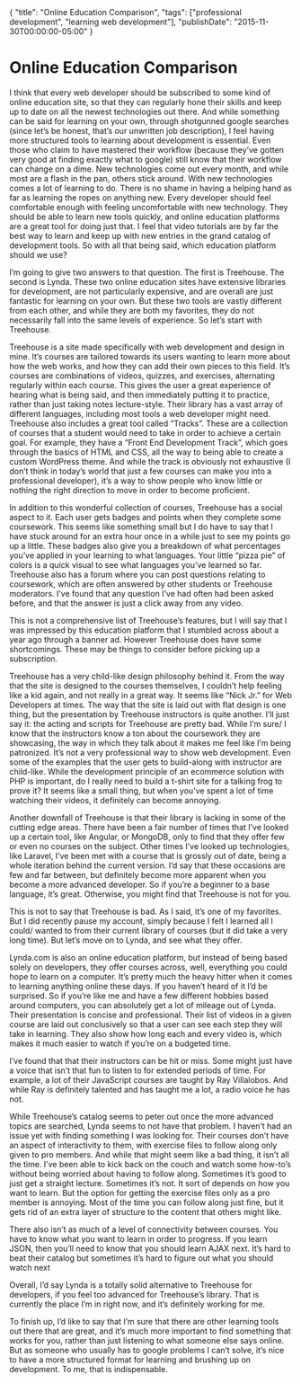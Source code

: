 <meta>
{
    "title": "Online Education Comparison",
    "tags": ["professional development", "learning web development"],
    "publishDate": "2015-11-30T00:00:00-05:00"
}
</meta>

# Online Education Comparison

I think that every web developer should be subscribed to some kind of online education site, so that they can regularly hone their skills and keep up to date on all the newest technologies out there. And while something can be said for learning on your own, through shotgunned google searches (since let’s be honest, that’s our unwritten job description), I feel having more structured tools to learning about development is essential. Even those who claim to have mastered their workflow (because they’ve gotten very good at finding exactly what to google) still know that their workflow can change on a dime. New technologies come out every month, and while most are a flash in the pan, others stick around. With new technologies comes a lot of learning to do. There is no shame in having a helping hand as far as learning the ropes on anything new. Every developer should feel comfortable enough with feeling uncomfortable with new technology. They should be able to learn new tools quickly, and online education platforms are a great tool for doing just that. I feel that video tutorials are by far the best way to learn and keep up with new entries in the grand catalog of development tools. So with all that being said, which education platform should we use?

I’m going to give two answers to that question. The first is Treehouse. The second is Lynda. These two online education sites have extensive libraries for development, are not particularly expensive, and are overall are just fantastic for learning on your own. But these two tools are vastly different from each other, and while they are both my favorites, they do not necessarily fall into the same levels of experience. So let’s start with Treehouse.

Treehouse is a site made specifically with web development and design in mine. It’s courses are tailored towards its users wanting to learn more about how the web works, and how they can add their own pieces to this field. It’s courses are combinations of videos, quizzes, and exercises, alternating regularly within each course. This gives the user a great experience of hearing what is being said, and then immediately putting it to practice, rather than just taking notes lecture-style. Their library has a vast array of different languages, including most tools a web developer might need. Treehouse also includes a great tool called “Tracks”. These are a collection of courses that a student would need to take in order to achieve a certain goal. For example, they have a “Front End Development Track”, which goes through the basics of HTML and CSS, all the way to being able to create a custom WordPress theme. And while the track is obviously not exhaustive (I don’t think in today’s world that just a few courses can make you into a professional developer), it’s a way to show people who know little or nothing the right direction to move in order to become proficient.

In addition to this wonderful collection of courses, Treehouse has a social aspect to it. Each user gets badges and points when they complete some coursework. This seems like something small but I do have to say that I have stuck around for an extra hour once in a while just to see my points go up a little. These badges also give you a breakdown of what percentages you’ve applied in your learning to what languages. Your little “pizza pie” of colors is a quick visual to see what languages you’ve learned so far. Treehouse also has a forum where you can post questions relating to coursework, which are often answered by other students or Treehouse moderators. I’ve found that any question I’ve had often had been asked before, and that the answer is just a click away from any video.

This is not a comprehensive list of Treehouse’s features, but I will say that I was impressed by this education platform that I stumbled across about a year ago through a banner ad. However Treehouse does have some shortcomings. These may be things to consider before picking up a subscription.

Treehouse has a very child-like design philosophy behind it. From the way that the site is designed to the courses themselves, I couldn’t help feeling like a kid again, and not really in a great way. It seems like “Nick Jr.” for Web Developers at times. The way that the site is laid out with flat design is one thing, but the presentation by Treehouse instructors is quite another. I’ll just say it: the acting and scripts for Treehouse are pretty bad. While I’m sure/ I know that the instructors know a ton about the coursework they are showcasing, the way in which they talk about it makes me feel like I’m being patronized. It’s not a very professional way to show web development. Even some of the examples that the user gets to build-along with instructor are child-like. While the development principle of an ecommerce solution with PHP is important, do I really need to build a t-shirt site for a talking frog to prove it? It seems like a small thing, but when you’ve spent a lot of time watching their videos, it definitely can become annoying.

Another downfall of Treehouse is that their library is lacking in some of the cutting edge areas. There have been a fair number of times that I’ve looked up a certain tool, like Angular, or MongoDB, only to find that they offer few or even no courses on the subject. Other times I’ve looked up technologies, like Laravel, I’ve been met with a course that is grossly out of date, being a whole iteration behind the current version. I’d say that these occasions are few and far between, but definitely become more apparent when you become a more advanced developer. So if you’re a beginner to a base language, it’s great. Otherwise, you might find that Treehouse is not for you.

This is not to say that Treehouse is bad. As I said, it’s one of my favorites. But I did recently pause my account, simply because I felt I learned all I could/ wanted to from their current library of courses (but it did take a very long time). But let’s move on to Lynda, and see what they offer.

Lynda.com is also an online education platform, but instead of being based solely on developers, they offer courses across, well, everything you could hope to learn on a computer. It’s pretty much the heavy hitter when it comes to learning anything online these days. If you haven’t heard of it I’d be surprised.  So if you’re like me and have a few different hobbies based around computers, you can absolutely get a lot of mileage out of Lynda. Their presentation is concise and professional. Their list of videos in a given course are laid out conclusively so that a user can see each step they will take in learning. They also show how long each and every video is, which makes it much easier to watch if you’re on a budgeted time.

I’ve found that that their instructors can be hit or miss. Some might just have a voice that isn’t that fun to listen to for extended periods of time. For example, a lot of their JavaScript courses are taught by Ray Villalobos. And while Ray is definitely talented and has taught me a lot, a radio voice he has not.

While Treehouse’s catalog seems to peter out once the more advanced topics are searched, Lynda seems to not have that problem. I haven’t had an issue yet with finding something I was looking for. Their courses don’t have an aspect of interactivity to them, with exercise files to follow along only given to pro members. And while that might seem like a bad thing, it isn’t all the time. I’ve been able to kick back on the couch and watch some how-to’s without being worried about having to follow along. Sometimes it’s good to just get a straight lecture. Sometimes it’s not. It sort of depends on how you want to learn. But the option for getting the exercise files only as a pro member is annoying. Most of the time you can follow along just fine, but it gets rid of an extra layer of structure to the content that others might like.

There also isn’t as much of a level of connectivity between courses. You have to know what you want to learn in order to progress. If you learn JSON, then you’ll need to know that you should learn AJAX next. It’s hard to beat their catalog but sometimes it’s hard to figure out what you should watch next

Overall, I’d say Lynda is a totally solid alternative to Treehouse for developers, if you feel too advanced for Treehouse’s library. That is currently the place I’m in right now, and it’s definitely working for me.

To finish up, I’d like to say that I’m sure that there are other learning tools out there that are great, and it’s much more important to find something that works for you, rather than just listening to what someone else says online. But as someone who usually has to google problems I can’t solve, it’s nice to have a more structured format for learning and brushing up on development. To me, that is indispensable.